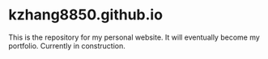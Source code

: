 # kzhang8850.github.io


This is the repository for my personal website. It will eventually become my portfolio. Currently in construction.
